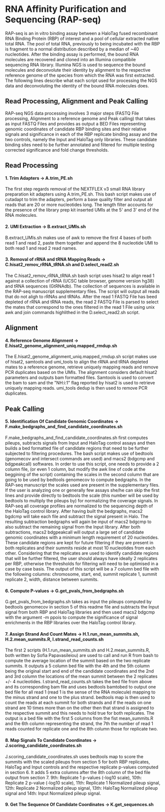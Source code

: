 # RNA Affinity Purification and Sequencing (RAP-seq)
RAP-seq is an in vitro binding assay between a HaloTag fused recombinant RNA Binding Protein (RBP) of interest and a pool of cellular extracted native total RNA. The pool of total RNA, previously to being incubated with the RBP is fragment to a normal distribution described by a median of ~40 nucleotides. After the binding assay is performed, the bound RNA molecules are recovered and cloned into an Illumina compatibile sequencing RNA library. Illumina NGS is used to sequence the bound molecules and deconvolute their identity by alignment to the respective reference genome of the species from which the RNA was first extracted. The following lines describe what each script used for processing the NGS data and deconvoluting the identity of the bound RNA molecules does.

## Read Processing, Alignment and Peak Calling
RAP-seq NGS data processing involves 3 major steps (FASTQ File processing, Alignment to a reference genome and Peak calling) that takes as input FASTQ Files and provides as output a BED Files representing genomic coordinates of candidate RBP binding sites and their relative signals and significance in each of the RBP replicate binding assay and the two controls, namely the Input and HaloTag only libraries. These candidate binding sites need to be further annotated and filtered for multiple testing corrected significance and fold change thresholds.

## Read Processing
#### 1. Trim Adapters -> A.trim_PE.sh
The first step regards removal of the NEXTFLEX v3 small RNA library preparation kit adapters using A.trim_PE.sh. This bash script makes use of cutadapt to trim the adapters, perform a base quality filter and output all reads that are 20 or more nucleotides long. The length filter accounts for the presence of the library prep kit inserted UMIs at the 5' and 3' end of the RNA molecules.

#### 2. UMI Extraction -> B.extract_UMIs.sh
B.extract_UMIs.sh makes use of awk to remove the first 4 bases of both read 1 and read 2, paste them together and append the 8 nucleotide UMI to both read 1 and read 2 read names.

#### 3. Removal of rRNA and tRNA Mapping Reads -> C.hisat2_remov_rRNA_tRNA.sh and D.select_read2.sh
The C.hisat2_remov_rRNA_tRNA.sh bash script uses hisat2 to align read 1 against a collection of rRNA (UCSC table browser, genome version hg38) and tRNA sequences (GtRNAdb). The collection of sequences is available in the RAP-seq manuscript supplementary files. The script will output all reads that do not aligh to rRNAs and tRNAs.
After the read 1 FASTQ File has beed depleted of rRNA and tRNA reads, the read 2 FASTQ File is parsed to select the mates that correspond to the ones filtered in the read 1 File using unix awk and join commands highlithed in the D.select_read2.sh script.

## Alignment
#### 4. Reference Genome Alignment -> E.hisat2_genome_alignment_uniq.mapped_rmdup.sh
The E.hisat2_genome_alignment_uniq.mapped_rmdup.sh script makes use of hisat2, samtools and umi_tools to align the rRNA and tRNA depleted mates to a reference genome, retrieve uniquely mapping reads and remove PCR duplicates based on the UMIs. The alignment considers default hisat2 parameters and outputs bam formatted files. Samtools is used to convert the bam to sam and the "NH:i:1" flag reported by hisat2 is used to retrieve uniquely mapping reads. umi_tools dedup is then used to remove PCR duplicates.

## Peak Calling
#### 5. Identification Of Candidate Genomic Coordinates -> F.make_bedgraphs_and_find_candidate_coordinates.sh
F.make_bedgraphs_and_find_candidate_coordinates.sh first computes pileups, subtracts signals from Input and HaloTag control assays and then builds a bed formatted file of candidate regions that need to be further subjected to filtering procedures. The bash script makes use of bedtools (genomecov and intersect commands are used) and macs2 (bdgcmp and bdgpeakcall) softwares.
In order to use this script, one needs to provide a 2 column file, (or even 1 column, but modify the awk line of code at the beggining of the script) containing the scales in the second column that are going to be used by bedtools genomecov to compute bedgraphs. In the RAP-seq manuscript the scales used are present in the supplementary files. If the user is analyzing one or generally few assays she/he can skip the first lines and provide directly to bedtools the scale (this number will be used by bedtools to multiply the pileups by) for normalizing the coverage signals. In RAP-seq all coverage profiles are normalized to the sequencing depth of the HaloTag control library. 
After having built the bedgraphs, macs2 bgdcmp will take each file and subtract the signal present in Halo. The resulting subtraction bedgraphs will again be input of macs2 bdgcmp to also subtract the remaining signal from the Input library. After both subtractions, macs2 bdgpeakcall will output a large set of candidate genomic coordinates with a minimum length requirement of 20 nucleotides. 
These candidate regions are kept for future filtering if they are present in both replicates and their summits reside at most 10 nucleotides from each other. 
Considering that the replicates are used to identify candidate regions that will be further filtered, the user should always have ideally 2 replicates per RBP, otherwise the thresholds for filtering will need to be optimised in a case by case basis. The output of this script will be a 7 column bed file with the following columns: chromosome, start, end, summit replicate 1, summit replicate 2, width, distance between summits.

#### 6. Compute P-values -> G.get_pvals_from_bedgraphs.sh
G.get_pvals_from_bedgraphs.sh takes as input the pileups computed by bedtools genomecov in section 5 of this readme file and subtracts the Input signal from both RBP and HaloTag libraries and then used macs2 bdgcmp with the argument -m ppois to compute the significance of signal enrichments in the RBP libraries over the HaloTag control library.

#### 7. Assign Strand And Count Mates -> H.1.run_mean_summits.sh, H.2.mean_summits.R, I.strand_read_counts.sh
The first 2 scripts (H.1.run_mean_summits.sh and H.2.mean_summits.R, both written by Sofia Papavasileiou) are used to call and run R from bash to compute the average location of the summit based on the two replicate summits. It outputs a 5 column bed file with the 4th and the 5th column being the original start and end of the candidate coordinates and the 2nd and 3rd column the locations of the mean summit between the 2 replicates +/- 4 nucleotides. 
I.strand_read_counts.sh takes the bed file from above and its corresponding bam file and uses bedtools bamtobed to output one bed file for all read 1 (read 1 is the sense of the RNA molecule) mapping to the minus strand and one to the plus strand. bedtools map is then used to count the reads at each summit for both strands and if the reads on one strand are 10 times more than on the other then that strand is assigned to the respective summit and this needs to hold true for both replicates. The output is a bed file with the first 5 columns from the fist mean_summits.R and the 6th column representing the strand, the 7th the number of read 1 reads counted for replicate one and the 8th column those for replicate two. 

#### 8. Map Signals To Candidate Coordinates -> J.scoring_candidate_coordinates.sh
J.scoring_candidate_coordinates.sh uses bedtools map to score the summits with the scaled pileups from section 5 for both RBP replicates, HaloTag and Input controls and the respective replicate p-values computed in section 6. It adds 5 extra columns after the 8th column of the bed file output from section 7. 9th: Replicate 1 p-values (-log10 scale), 10th: Replicate 2 p-value (-log10 scale), 11th: Replicate 1 Normalized pileup signal, 12th: Replicate 2 Normalized pileup signal, 13th: HaloTag Normalized pileup signal and 14th: Input Normalized pileup signal.

#### 9. Get The Sequence Of Candidate Coordinates -> K.get_sequences.sh

